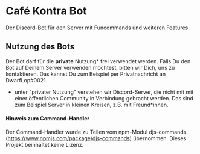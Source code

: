 # Café Kontra Bot
Der Discord-Bot für den Server mit Funcommands und weiteren Features.

## Nutzung des Bots
Der Bot darf für die **private** Nutzung* frei verwendet werden. Falls Du den Bot auf Deinem Server verwenden möchtest, bitten wir Dich, uns zu kontaktieren. Das kannst Du zum Beispiel per Privatnachricht an DwarfLop#0021.
* unter "privater Nutzung" verstehen wir Discord-Server, die nicht mit mit einer öffentlichen Community in Verbindung gebracht werden. Das sind zum Beispiel Server in kleinen Kreisen, z.B. mit Freund*innen.

#### Hinweis zum Command-Handler
Der Command-Handler wurde zu Teilen vom npm-Modul djs-commands (https://www.npmjs.com/package/djs-commands) übernommen. Dieses Projekt beinhaltet keine Lizenz.
